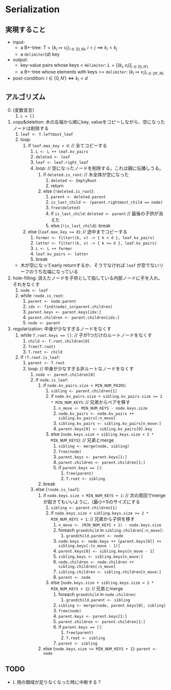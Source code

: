 Serialization
===

## 実現すること

* input:
  * a B+-tree: $`T = \{ k_i \mapsto v_i \}_{i \in [0, N)}, i < j \implies k_i < k_j`$
  * a `delimiter`($`d`$) key
* output:
  * key-value pairs whose keys < `delimiter`: $`L = [ (k_i, v_i) ]_{i \in [0, N')}`$
  * a B+-tree whose elements with keys >= `delimiter`: $`\{ k_i \mapsto v_i \}_{i \in [N', N)}`$
* post-condition: $`i \in [0, N') \iff k_i < d`$

## アルゴリズム

0.  (変数宣言)
    1.  `L = []`
1.  copy&deletion: 木の左端から順にkey, valueをコピーしながら、空になったノードは削除する
    1.  `leaf <- T.leftmost_leaf`
    2.  loop:
        1.  if `leaf.max_key < d`:  // 全てコピーする
            1.  `L <- L ++ leaf.kv_pairs`
            2.  `deleted <- leaf`
            3.  `leaf <- leaf.right_leaf`
            4.  loop:  // 空になったノードを削除する。これは親に伝播しうる。
                1.  if `deleted.is_root`:  // 木全体が空になった
                    1.  `deleted <- EmptyRoot`
                    2.  return
                2.  else (`!deleted.is_root`):
                    1.  `parent <- deleted.parent`
                    2.  `is_last_child <- (parent.rightmost_child == node)`
                    3.  `free(deleted)`
                    4.  if `is_last_child`: `deleted <- parent`  // 最後の子供が消えた
                    5.  else (`!is_last_child`): break
        1.  else (`leaf.max_key >= d`):  // 途中までコピーする
            1.  `former <- filter((k, v) -> { k < d }, leaf.kv_pairs)`
            2.  `latter <- filter((k, v) -> { k >= d }, leaf.kv_pairs)`
            3.  `L <- L ++ former`
            4.  `leaf.kv_pairs <- latter`
            5.  break
    *   木が空になってearly returnするか、そうでなければ `leaf` が空でないリーフのうち左端になっている
2.  hole-filling: 消えたノードを子供として指している内部ノードに手を入れ、それをなくす
    1.  `node <- leaf`
    2.  while `!node.is_root`:
        1.  `parent <- node.parent`
        2.  `idx <- find(node)_in(parent.children)`
        3.  `parent.keys <- parent.keys[idx:]`
        4.  `parent.children <- parent.children[idx:]`
        5.  `node <- parent`
3.  regularization: 中身が少なすぎるノードをなくす
    1.  while `T.root.keys == []`:  // 子が1つだけのルートノードをなくす
        1.  `child <- T.root.children[0]`
        2.  `free(T.root)`
        3.  `T.root <- child`
    3.  if `!T.root.is_leaf`:
        1.  `parent <- T.root`
        3.  loop:  // 中身が少なすぎる非ルートなノードをなくす
            1.  `node <- parent.children[0]`
            2.  if `node.is_leaf`:
                1.  if `node.kv_pairs.size < MIN_NUM_PAIRS`:
                    1.  `sibling <- parent.children[1]`
                    2.  if `node.kv_pairs.size + sibling.kv_pairs.size >= 2 * MIN_NUM_KEYS`:  // 兄弟からペアを移す
                        1.  `n_move <- MIN_NUM_KEYS - node.keys.size`
                        2.  `node.kv_pairs <- node.kv_pairs ++ sibling.kv_pairs[:n_move]`
                        3.  `sibling.kv_pairs <- sibling.kv_pairs[n_move:]`
                        4.  `parent.keys[0] <- sibling.kv_pairs[0].key`
                    3.  else (`node.keys.size + sibling.keys.size < 2 * MIN_NUM_KEYS`):  // 兄弟とmerge
                        1.  `sibling <- merge(node, sibling)`
                        2.  `free(node)`
                        3.  `parent.keys <- parent.keys[1:]`
                        4.  `parent.children <- parent.children[1:]`
                        5.  if `parent.keys == []`:
                            1.  `free(parent)`
                            2.  `T.root <- sibling`
                2.  break
            3.  else (`!node.is_leaf`):
                1.  if `node.keys.size < MIN_NUM_KEYS + 1`:  // 次の周回でmergeが起きてもいいように、(最小+1)のサイズにする
                    1.  `sibling <- parent.children[1]`
                    2.  if `node.keys.size + sibling.keys.size >= 2 * MIN_NUM_KEYS + 1`:  // 兄弟から子供を移す
                        1.  `n_move <- (MIN_NUM_KEYS + 1) - node.keys.size`
                        2.  foreach `grandchild` in `sibling.children[:n_move]`:
                            1.  `grandchild.parent <- node`
                        3.  `node.keys <- node.keys ++ [parent.keys[0]] ++ sibling.keys[:(n_move - 1)]`
                        4.  `parent.keys[0] <- sibling.keys[n_move - 1]`
                        5.  `sibling.keys <- sibling.keys[n_move:]`
                        6.  `node.children <- node.children ++ sibling.children[:n_move]`
                        7.  `sibling.children <- sibling.children[n_move:]`
                        8.  `parent <- node`
                    3.  else (`node.keys.size + sibling.keys.size < 2 * MIN_NUM_KEYS + 1`):  // 兄弟とmerge
                        1.  foreach `grandchild` in `node.children`:
                            1.  `grandchild.parent <- sibling`
                        2.  `sibling <- merge(node, parent.keys[0], sibling)`
                        3.  `free(node)`
                        4.  `parent.keys <- parent.keys[1:]`
                        5.  `parent.children <- parent.children[1:]`
                        6.  if `parent.keys == []`:
                            1.  `free(parent)`
                            2.  `T.root <- sibling`
                        7.  `parent <- sibling`
                2.  else (`node.keys.size >= MIN_NUM_KEYS + 1`): `parent <- node`

## TODO

* $`L`$ 用の領域が足りなくなった時に中断する？
